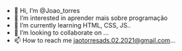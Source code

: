 - 👋 Hi, I’m @Joao_torres
- 👀 I’m interested in  aprender mais sobre programação
- 🌱 I’m currently learning  HTML, CSS, JS..
- 💞️ I’m looking to collaborate on ...
- 📫 How to reach me  jaotorresads.02.2021@gmail.com... 

<!---
SdSouza404/SdSouza404 is a ✨ special ✨ repository because its `README.md` (this file) appears on your GitHub profile.
You can click the Preview link to take a look at your changes.
--->
